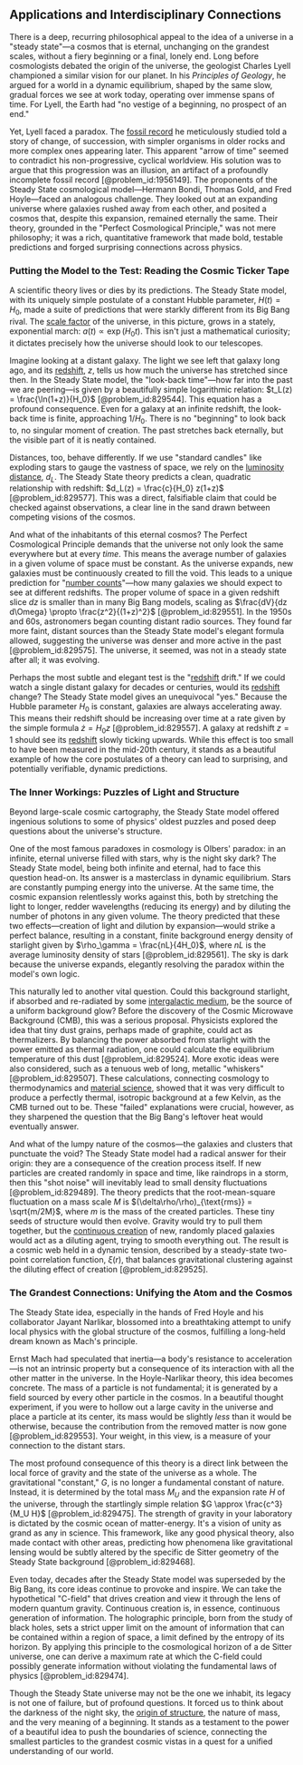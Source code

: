 ## Applications and Interdisciplinary Connections

There is a deep, recurring philosophical appeal to the idea of a universe in a "steady state"—a cosmos that is eternal, unchanging on the grandest scales, without a fiery beginning or a final, lonely end. Long before cosmologists debated the origin of the universe, the geologist Charles Lyell championed a similar vision for our planet. In his *Principles of Geology*, he argued for a world in a dynamic equilibrium, shaped by the same slow, gradual forces we see at work today, operating over immense spans of time. For Lyell, the Earth had "no vestige of a beginning, no prospect of an end."

Yet, Lyell faced a paradox. The [fossil record](@article_id:136199) he meticulously studied told a story of change, of succession, with simpler organisms in older rocks and more complex ones appearing later. This apparent "arrow of time" seemed to contradict his non-progressive, cyclical worldview. His solution was to argue that this progression was an illusion, an artifact of a profoundly incomplete fossil record [@problem_id:1956149]. The proponents of the Steady State cosmological model—Hermann Bondi, Thomas Gold, and Fred Hoyle—faced an analogous challenge. They looked out at an expanding universe where galaxies rushed away from each other, and posited a cosmos that, despite this expansion, remained eternally the same. Their theory, grounded in the "Perfect Cosmological Principle," was not mere philosophy; it was a rich, quantitative framework that made bold, testable predictions and forged surprising connections across physics.

### Putting the Model to the Test: Reading the Cosmic Ticker Tape

A scientific theory lives or dies by its predictions. The Steady State model, with its uniquely simple postulate of a constant Hubble parameter, $H(t) = H_0$, made a suite of predictions that were starkly different from its Big Bang rival. The [scale factor](@article_id:157179) of the universe, in this picture, grows in a stately, exponential march: $a(t) \propto \exp(H_0 t)$. This isn't just a mathematical curiosity; it dictates precisely how the universe should look to our telescopes.

Imagine looking at a distant galaxy. The light we see left that galaxy long ago, and its [redshift](@article_id:159451), $z$, tells us how much the universe has stretched since then. In the Steady State model, the "look-back time"—how far into the past we are peering—is given by a beautifully simple logarithmic relation: $t_L(z) = \frac{\ln(1+z)}{H_0}$ [@problem_id:829544]. This equation has a profound consequence. Even for a galaxy at an infinite redshift, the look-back time is finite, approaching $1/H_0$. There is no "beginning" to look back to, no singular moment of creation. The past stretches back eternally, but the visible part of it is neatly contained.

Distances, too, behave differently. If we use "standard candles" like exploding stars to gauge the vastness of space, we rely on the [luminosity distance](@article_id:158938), $d_L$. The Steady State theory predicts a clean, quadratic relationship with redshift: $d_L(z) = \frac{c}{H_0} z(1+z)$ [@problem_id:829577]. This was a direct, falsifiable claim that could be checked against observations, a clear line in the sand drawn between competing visions of the cosmos.

And what of the inhabitants of this eternal cosmos? The Perfect Cosmological Principle demands that the universe not only look the same everywhere but at every *time*. This means the average number of galaxies in a given volume of space must be constant. As the universe expands, new galaxies must be continuously created to fill the void. This leads to a unique prediction for "[number counts](@article_id:159711)"—how many galaxies we should expect to see at different redshifts. The proper volume of space in a given redshift slice $dz$ is smaller than in many Big Bang models, scaling as $\frac{dV}{dz d\Omega} \propto \frac{z^2}{(1+z)^2}$ [@problem_id:829551]. In the 1950s and 60s, astronomers began counting distant radio sources. They found far more faint, distant sources than the Steady State model's elegant formula allowed, suggesting the universe was denser and more active in the past [@problem_id:829575]. The universe, it seemed, was not in a steady state after all; it was evolving.

Perhaps the most subtle and elegant test is the "[redshift](@article_id:159451) drift." If we could watch a single distant galaxy for decades or centuries, would its [redshift](@article_id:159451) change? The Steady State model gives an unequivocal "yes." Because the Hubble parameter $H_0$ is constant, galaxies are always accelerating away. This means their redshift should be increasing over time at a rate given by the simple formula $\dot{z} = H_0 z$ [@problem_id:829557]. A galaxy at redshift $z=1$ should see its [redshift](@article_id:159451) slowly ticking upwards. While this effect is too small to have been measured in the mid-20th century, it stands as a beautiful example of how the core postulates of a theory can lead to surprising, and potentially verifiable, dynamic predictions.

### The Inner Workings: Puzzles of Light and Structure

Beyond large-scale cosmic cartography, the Steady State model offered ingenious solutions to some of physics' oldest puzzles and posed deep questions about the universe's structure.

One of the most famous paradoxes in cosmology is Olbers' paradox: in an infinite, eternal universe filled with stars, why is the night sky dark? The Steady State model, being both infinite and eternal, had to face this question head-on. Its answer is a masterclass in dynamic equilibrium. Stars are constantly pumping energy into the universe. At the same time, the cosmic expansion relentlessly works against this, both by stretching the light to longer, redder wavelengths (reducing its energy) and by diluting the number of photons in any given volume. The theory predicted that these two effects—creation of light and dilution by expansion—would strike a perfect balance, resulting in a constant, finite background energy density of starlight given by $\rho_\gamma = \frac{nL}{4H_0}$, where $nL$ is the average luminosity density of stars [@problem_id:829561]. The sky is dark because the universe expands, elegantly resolving the paradox within the model's own logic.

This naturally led to another vital question. Could this background starlight, if absorbed and re-radiated by some [intergalactic medium](@article_id:157148), be the source of a uniform background glow? Before the discovery of the Cosmic Microwave Background (CMB), this was a serious proposal. Physicists explored the idea that tiny dust grains, perhaps made of graphite, could act as thermalizers. By balancing the power absorbed from starlight with the power emitted as thermal radiation, one could calculate the equilibrium temperature of this dust [@problem_id:829524]. More exotic ideas were also considered, such as a tenuous web of long, metallic "whiskers" [@problem_id:829507]. These calculations, connecting cosmology to thermodynamics and [material science](@article_id:151732), showed that it was very difficult to produce a perfectly thermal, isotropic background at a few Kelvin, as the CMB turned out to be. These "failed" explanations were crucial, however, as they sharpened the question that the Big Bang's leftover heat would eventually answer.

And what of the lumpy nature of the cosmos—the galaxies and clusters that punctuate the void? The Steady State model had a radical answer for their origin: they are a consequence of the creation process itself. If new particles are created randomly in space and time, like raindrops in a storm, then this "shot noise" will inevitably lead to small density fluctuations [@problem_id:829489]. The theory predicts that the root-mean-square fluctuation on a mass scale $M$ is $(\delta\rho/\rho)_{\text{rms}} = \sqrt{m/2M}$, where $m$ is the mass of the created particles. These tiny seeds of structure would then evolve. Gravity would try to pull them together, but the [continuous creation](@article_id:161661) of new, randomly placed galaxies would act as a diluting agent, trying to smooth everything out. The result is a cosmic web held in a dynamic tension, described by a steady-state two-point correlation function, $\xi(r)$, that balances gravitational clustering against the diluting effect of creation [@problem_id:829525].

### The Grandest Connections: Unifying the Atom and the Cosmos

The Steady State idea, especially in the hands of Fred Hoyle and his collaborator Jayant Narlikar, blossomed into a breathtaking attempt to unify local physics with the global structure of the cosmos, fulfilling a long-held dream known as Mach's principle.

Ernst Mach had speculated that inertia—a body's resistance to acceleration—is not an intrinsic property but a consequence of its interaction with all the other matter in the universe. In the Hoyle-Narlikar theory, this idea becomes concrete. The mass of a particle is not fundamental; it is generated by a field sourced by every other particle in the cosmos. In a beautiful thought experiment, if you were to hollow out a large cavity in the universe and place a particle at its center, its mass would be slightly *less* than it would be otherwise, because the contribution from the removed matter is now gone [@problem_id:829553]. Your weight, in this view, is a measure of your connection to the distant stars.

The most profound consequence of this theory is a direct link between the local force of gravity and the state of the universe as a whole. The gravitational "constant," $G$, is no longer a fundamental constant of nature. Instead, it is determined by the total mass $M_U$ and the expansion rate $H$ of the universe, through the startlingly simple relation $G \approx \frac{c^3}{M_U H}$ [@problem_id:829475]. The strength of gravity in your laboratory is dictated by the cosmic ocean of matter-energy. It's a vision of unity as grand as any in science. This framework, like any good physical theory, also made contact with other areas, predicting how phenomena like gravitational lensing would be subtly altered by the specific de Sitter geometry of the Steady State background [@problem_id:829468].

Even today, decades after the Steady State model was superseded by the Big Bang, its core ideas continue to provoke and inspire. We can take the hypothetical "C-field" that drives creation and view it through the lens of modern quantum gravity. Continuous creation is, in essence, continuous generation of information. The holographic principle, born from the study of black holes, sets a strict upper limit on the amount of information that can be contained within a region of space, a limit defined by the entropy of its horizon. By applying this principle to the cosmological horizon of a de Sitter universe, one can derive a maximum rate at which the C-field could possibly generate information without violating the fundamental laws of physics [@problem_id:829474].

Though the Steady State universe may not be the one we inhabit, its legacy is not one of failure, but of profound questions. It forced us to think about the darkness of the night sky, the [origin of structure](@article_id:159394), the nature of mass, and the very meaning of a beginning. It stands as a testament to the power of a beautiful idea to push the boundaries of science, connecting the smallest particles to the grandest cosmic vistas in a quest for a unified understanding of our world.